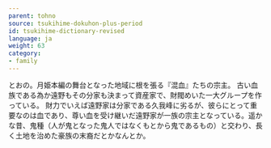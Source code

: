 ```yaml
---
parent: tohno
source: tsukihime-dokuhon-plus-period
id: tsukihime-dictionary-revised
language: ja
weight: 63
category:
- family
---
```


とおの。月姫本編の舞台となった地域に根を張る『混血』たちの宗主。
古い血族である為か遠野もその分家も決まって資産家で、財閥めいた一大グループを作っている。
財力でいえば遠野家は分家である久我峰に劣るが、彼らにとって重要なのは血であり、尊い血を受け継いだ遠野家が一族の宗主となっている。遥かな昔、鬼種（人が鬼となった鬼人ではなくもとから鬼であるもの）と交わり、長く土地を治めた豪族の末裔だとかなんとか。
